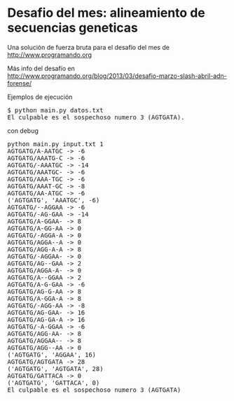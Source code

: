 Desafio del mes: alineamiento de secuencias geneticas
========

Una solución de fuerza bruta para el desafio del mes de http://www.programando.org

Más info del desafío en http://www.programando.org/blog/2013/03/desafio-marzo-slash-abril-adn-forense/

Ejemplos de ejecución

<pre>
$ python main.py datos.txt
El culpable es el sospechoso numero 3 (AGTGATA).
</pre>

con debug

<pre>
python main.py input.txt 1
AGTGATG/A-AATGC -> -6
AGTGATG/AAATG-C -> -6
AGTGATG/-AAATGC -> -14
AGTGATG/AAATGC- -> -6
AGTGATG/AAA-TGC -> -6
AGTGATG/AAAT-GC -> -8
AGTGATG/AA-ATGC -> -6
('AGTGATG', 'AAATGC', -6)
AGTGATG/--AGGAA -> -6
AGTGATG/-AG-GAA -> -14
AGTGATG/A-GGAA- -> 8
AGTGATG/A-GG-AA -> 0
AGTGATG/-AGGA-A -> 0
AGTGATG/AGGA--A -> 0
AGTGATG/AGG-A-A -> 8
AGTGATG/-AGGAA- -> 0
AGTGATG/AG--GAA -> 2
AGTGATG/AGGA-A- -> 0
AGTGATG/A--GGAA -> 2
AGTGATG/A-G-GAA -> -6
AGTGATG/AG-G-AA -> 8
AGTGATG/A-GGA-A -> 8
AGTGATG/-AGG-AA -> -8
AGTGATG/AG-GAA- -> 16
AGTGATG/AG-GA-A -> 16
AGTGATG/-A-GGAA -> -6
AGTGATG/AGG-AA- -> 8
AGTGATG/AGGAA-- -> 8
AGTGATG/AGG--AA -> 0
('AGTGATG', 'AGGAA', 16)
AGTGATG/AGTGATA -> 28
('AGTGATG', 'AGTGATA', 28)
AGTGATG/GATTACA -> 0
('AGTGATG', 'GATTACA', 0)
El culpable es el sospechoso numero 3 (AGTGATA)
</pre>
